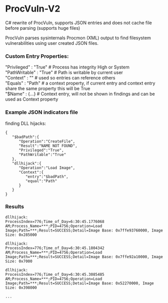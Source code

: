 # ProcVuln-V2
C# rewrite of ProcVuln, supports JSON entries and does not cache file before parsing (supports huge files)

ProcVuln parses sysinternals Procmon (XML) output to find filesystem vulnerabilities using user created JSON files.

### Custom Entry Properties:
"Privileged" : "True" # Process has integrity High or System  
"PathWritable" : "True" # Path is writable by current user  
"Context" : "" # used so entries can reference others  
"Equals" : "Path" # a context property, if current entry and context entry share the same property this will be True  
"$Name" : {...} # Context entry, will not be shown in findings and can be used as Context property  

### Example JSON indicators file
finding DLL hijacks:
```
{
   "$badPath":{
      "Operation":"CreateFile",
      "Result":"NAME NOT FOUND",
      "Privileged":"True",
      "PathWritable":"True"
   },
   "dllhijack":{
      "Operation":"Load Image",
      "Context":{
         "entry":"$badPath",
         "equal":"Path"
      }
   }
}
```
### Results
```
dllhijack:
ProcessIndex=776;Time_of_Day=6:30:45.1776068 AM;Process_Name=***;PID=4756;Operation=Load Image;Path=***;Result=SUCCESS;Detail=Image Base: 0x7ffe93760000, Image Size: 0x285000

dllhijack:
ProcessIndex=776;Time_of_Day=6:30:45.1804342 AM;Process_Name=***;PID=4756;Operation=Load Image;Path=***;Result=SUCCESS;Detail=Image Base: 0x7ffe92a10000, Image Size: 0x7000

dllhijack:
ProcessIndex=776;Time_of_Day=6:30:45.3085485 AM;Process_Name=***;PID=4756;Operation=Load Image;Path=***;Result=SUCCESS;Detail=Image Base: 0x52270000, Image Size: 0x398000

...
```
